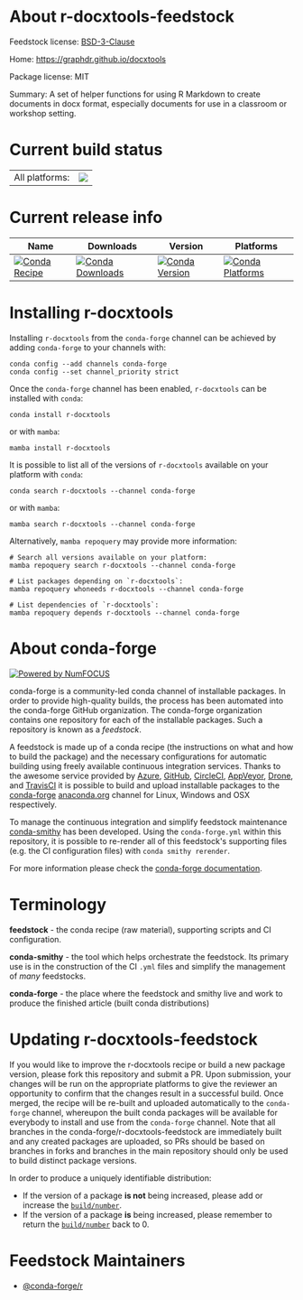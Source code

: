 About r-docxtools-feedstock
===========================

Feedstock license: [BSD-3-Clause](https://github.com/conda-forge/r-docxtools-feedstock/blob/main/LICENSE.txt)

Home: https://graphdr.github.io/docxtools

Package license: MIT

Summary: A set of helper functions for using R Markdown to create documents in docx format, especially documents for use in a classroom or workshop setting.

Current build status
====================


<table><tr><td>All platforms:</td>
    <td>
      <a href="https://dev.azure.com/conda-forge/feedstock-builds/_build/latest?definitionId=4881&branchName=main">
        <img src="https://dev.azure.com/conda-forge/feedstock-builds/_apis/build/status/r-docxtools-feedstock?branchName=main">
      </a>
    </td>
  </tr>
</table>

Current release info
====================

| Name | Downloads | Version | Platforms |
| --- | --- | --- | --- |
| [![Conda Recipe](https://img.shields.io/badge/recipe-r--docxtools-green.svg)](https://anaconda.org/conda-forge/r-docxtools) | [![Conda Downloads](https://img.shields.io/conda/dn/conda-forge/r-docxtools.svg)](https://anaconda.org/conda-forge/r-docxtools) | [![Conda Version](https://img.shields.io/conda/vn/conda-forge/r-docxtools.svg)](https://anaconda.org/conda-forge/r-docxtools) | [![Conda Platforms](https://img.shields.io/conda/pn/conda-forge/r-docxtools.svg)](https://anaconda.org/conda-forge/r-docxtools) |

Installing r-docxtools
======================

Installing `r-docxtools` from the `conda-forge` channel can be achieved by adding `conda-forge` to your channels with:

```
conda config --add channels conda-forge
conda config --set channel_priority strict
```

Once the `conda-forge` channel has been enabled, `r-docxtools` can be installed with `conda`:

```
conda install r-docxtools
```

or with `mamba`:

```
mamba install r-docxtools
```

It is possible to list all of the versions of `r-docxtools` available on your platform with `conda`:

```
conda search r-docxtools --channel conda-forge
```

or with `mamba`:

```
mamba search r-docxtools --channel conda-forge
```

Alternatively, `mamba repoquery` may provide more information:

```
# Search all versions available on your platform:
mamba repoquery search r-docxtools --channel conda-forge

# List packages depending on `r-docxtools`:
mamba repoquery whoneeds r-docxtools --channel conda-forge

# List dependencies of `r-docxtools`:
mamba repoquery depends r-docxtools --channel conda-forge
```


About conda-forge
=================

[![Powered by
NumFOCUS](https://img.shields.io/badge/powered%20by-NumFOCUS-orange.svg?style=flat&colorA=E1523D&colorB=007D8A)](https://numfocus.org)

conda-forge is a community-led conda channel of installable packages.
In order to provide high-quality builds, the process has been automated into the
conda-forge GitHub organization. The conda-forge organization contains one repository
for each of the installable packages. Such a repository is known as a *feedstock*.

A feedstock is made up of a conda recipe (the instructions on what and how to build
the package) and the necessary configurations for automatic building using freely
available continuous integration services. Thanks to the awesome service provided by
[Azure](https://azure.microsoft.com/en-us/services/devops/), [GitHub](https://github.com/),
[CircleCI](https://circleci.com/), [AppVeyor](https://www.appveyor.com/),
[Drone](https://cloud.drone.io/welcome), and [TravisCI](https://travis-ci.com/)
it is possible to build and upload installable packages to the
[conda-forge](https://anaconda.org/conda-forge) [anaconda.org](https://anaconda.org/)
channel for Linux, Windows and OSX respectively.

To manage the continuous integration and simplify feedstock maintenance
[conda-smithy](https://github.com/conda-forge/conda-smithy) has been developed.
Using the ``conda-forge.yml`` within this repository, it is possible to re-render all of
this feedstock's supporting files (e.g. the CI configuration files) with ``conda smithy rerender``.

For more information please check the [conda-forge documentation](https://conda-forge.org/docs/).

Terminology
===========

**feedstock** - the conda recipe (raw material), supporting scripts and CI configuration.

**conda-smithy** - the tool which helps orchestrate the feedstock.
                   Its primary use is in the construction of the CI ``.yml`` files
                   and simplify the management of *many* feedstocks.

**conda-forge** - the place where the feedstock and smithy live and work to
                  produce the finished article (built conda distributions)


Updating r-docxtools-feedstock
==============================

If you would like to improve the r-docxtools recipe or build a new
package version, please fork this repository and submit a PR. Upon submission,
your changes will be run on the appropriate platforms to give the reviewer an
opportunity to confirm that the changes result in a successful build. Once
merged, the recipe will be re-built and uploaded automatically to the
`conda-forge` channel, whereupon the built conda packages will be available for
everybody to install and use from the `conda-forge` channel.
Note that all branches in the conda-forge/r-docxtools-feedstock are
immediately built and any created packages are uploaded, so PRs should be based
on branches in forks and branches in the main repository should only be used to
build distinct package versions.

In order to produce a uniquely identifiable distribution:
 * If the version of a package **is not** being increased, please add or increase
   the [``build/number``](https://docs.conda.io/projects/conda-build/en/latest/resources/define-metadata.html#build-number-and-string).
 * If the version of a package **is** being increased, please remember to return
   the [``build/number``](https://docs.conda.io/projects/conda-build/en/latest/resources/define-metadata.html#build-number-and-string)
   back to 0.

Feedstock Maintainers
=====================

* [@conda-forge/r](https://github.com/conda-forge/r/)

